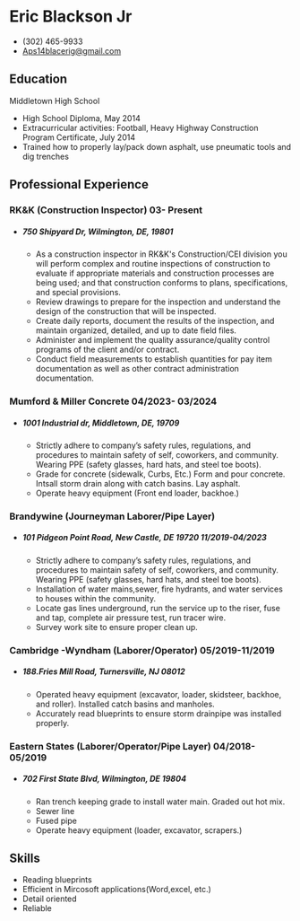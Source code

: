 # Eric Blackson Jr
* (302) 465-9933
* Aps14blacerig@gmail.com




## Education
Middletown High School
* High School Diploma, May 2014
* Extracurricular activities: Football, 
Heavy Highway Construction Program
Certificate, July 2014
* Trained how to properly lay/pack down asphalt, use pneumatic tools and dig trenches 

## Professional Experience
### RK&K (Construction Inspector) 03- Present
* ##### 750 Shipyard Dr, Wilmington, DE, 19801
    * As a construction inspector in RK&K's Construction/CEI division you will perform complex and routine inspections of construction to evaluate if appropriate materials and construction processes are being used; and that construction conforms to plans, specifications, and special provisions. 
    * Review drawings to prepare for the inspection and understand the design of the construction that will be inspected.
    * Create daily reports, document the results of the inspection, and maintain organized, detailed, and up to date field files.
    * Administer and implement the quality assurance/quality control programs of the client and/or contract.
    * Conduct field measurements to establish quantities for pay item documentation as well as other contract administration documentation.


### Mumford & Miller Concrete 04/2023- 03/2024
* ##### 1001 Industrial dr, Middletown, DE, 19709
    * Strictly adhere to company’s safety rules, regulations, and procedures to maintain safety of self, 
    coworkers, and community. Wearing PPE (safety glasses, hard hats, and steel toe boots).
    *  Grade for concrete (sidewalk, Curbs, Etc.) Form and pour concrete. Intsall storm drain along with catch basins. Lay asphalt.
    * Operate heavy  equipment (Front end loader, backhoe.)


### Brandywine (Journeyman Laborer/Pipe Layer) 
* ##### 101 Pidgeon Point Road, New Castle, DE 19720 11/2019-04/2023
    * Strictly adhere to company’s safety rules, regulations, and procedures to maintain safety of self, 
    coworkers, and community. Wearing PPE (safety glasses, hard hats, and steel toe boots). 
    * Installation of water mains,sewer, fire hydrants, and water services to houses within the community. 
    * Locate gas lines underground, run the service up to the riser, fuse and tap, complete air pressure test, run 
    tracer wire. 
    * Survey work site to ensure proper clean up. 

### Cambridge -Wyndham (Laborer/Operator) 05/2019-11/2019
* ##### 188.Fries Mill Road, Turnersville, NJ 08012
    * Operated heavy equipment (excavator, loader, skidsteer, backhoe, and roller). Installed catch basins and 
    manholes. 
    * Accurately read blueprints to ensure storm drainpipe was installed properly. 

### Eastern States (Laborer/Operator/Pipe Layer) 04/2018-05/2019
* ##### 702 First State Blvd, Wilmington, DE 19804 
    * Ran trench keeping grade to install water main. Graded out hot mix. 
    * Sewer line
    * Fused pipe
    * Operate heavy equipment (loader, excavator, scrapers.)

## Skills
* Reading blueprints
* Efficient in Mircosoft applications(Word,excel, etc.)
* Detail oriented
* Reliable 




